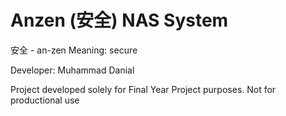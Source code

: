 # Anzen (安全) NAS System
安全 - an-zen
Meaning: secure

Developer: Muhammad Danial

Project developed solely for Final Year Project purposes. Not for productional use
